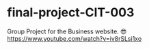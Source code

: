 # final-project-CIT-003
Group Project for the Business website. 😎
https://www.youtube.com/watch?v=iv8rSLsi1xo
